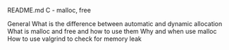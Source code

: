 README.md
C - malloc, free

General
What is the difference between automatic and dynamic allocation
What is malloc and free and how to use them
Why and when use malloc
How to use valgrind to check for memory leak
